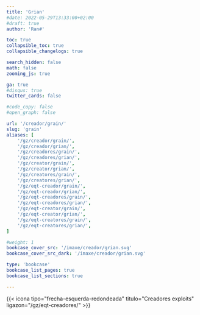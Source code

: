 ```yaml
---
title: 'Grian'
#date: 2022-05-29T13:33:00+02:00
#draft: true
author: 'Ran#'

toc: true
collapsible_toc: true
collapsible_changelogs: true

search_hidden: false
math: false
zooming_js: true

ga: true
#disqus: true
twitter_cards: false

#code_copy: false
#open_graph: false

url: '/creador/grain/'
slug: 'grain'
aliases: [
    '/gz/creador/grain/',
    '/gz/creador/grian/',
    '/gz/creadores/grain/',
    '/gz/creadores/grian/',
    '/gz/creator/grain/',
    '/gz/creator/grian/',
    '/gz/creatores/grain/',
    '/gz/creatores/grian/',
    '/gz/eqt-creador/grain/',
    '/gz/eqt-creador/grian/',
    '/gz/eqt-creadores/grain/',
    '/gz/eqt-creadores/grian/',
    '/gz/eqt-creator/grain/',
    '/gz/eqt-creator/grian/',
    '/gz/eqt-creatores/grain/',
    '/gz/eqt-creatores/grian/',
]

#weight: 1
bookcase_cover_src: '/imaxe/creador/grian.svg'
bookcase_cover_src_dark: '/imaxe/creador/grian.svg'

type: 'bookcase'
bookcase_list_pages: true
bookcase_list_sections: true

---
```


{{< icona tipo="frecha-esquerda-redondeada" titulo="Creadores exploits" ligazon="/gz/eqt-creadores/" >}}
